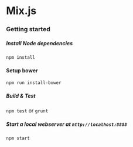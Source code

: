# Mix.js

### Getting started

##### Install Node dependencies
`npm install`
#### Setup bower
`npm run install-bower`
##### Build & Test
`npm test` or `grunt`
##### Start a local webserver at `http://localhost:8888`
`npm start`

